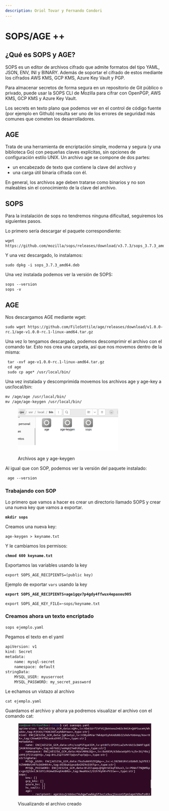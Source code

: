 ```yaml
---
description: Oriol Tovar y Fernando Condori
---
```


# SOPS/AGE ++

## ¿Qué es SOPS y AGE?&#x20;

SOPS es un editor de archivos cifrado que admite formatos del tipo YAML, JSON, ENV, INI y BINARY. Además de soportar el cifrado de estos mediante los cifrados AWS KMS, GCP KMS, Azure Key Vault y PGP.&#x20;

Para almacenar secretos de forma segura en un repositorio de Git público o privado, puede usar la SOPS CLI de Mozilla para cifrar con OpenPGP, AWS KMS, GCP KMS y Azure Key Vault.

Los secrets en texto plano que podemos ver en el control de código fuente (por ejemplo en Github) resulta ser uno de los errores de seguridad más comunes que cometen los desarrolladores.



## AGE&#x20;

Trata de una herramienta de encriptación simple, moderna y segura (y una biblioteca Go) con pequeñas claves explícitas, sin opciones de configuración estilo UNIX. Un archivo age se compone de dos partes:&#x20;

* un encabezado de texto que contiene la clave del archivo y&#x20;
* una carga útil binaria cifrada con él.&#x20;

En general, los archivos age deben tratarse como binarios y no son maleables sin el conocimiento de la clave del archivo.

## SOPS

Para la instalación de sops no tendremos ninguna dificultad, seguiremos los siguientes pasos.&#x20;

Lo primero sería descargar el paquete correspondiente:&#x20;

```
wget https://github.com/mozilla/sops/releases/download/v3.7.3/sops_3.7.3_amd64.deb
```

Y una vez descargado, lo instalamos:

```
sudo dpkg -i sops_3.7.3_amd64.deb
```

Una vez instalada podemos ver la versión de SOPS:

```
sops --version
sops -v
```

## AGE

Nos descargamos AGE mediante wget:&#x20;

```
sudo wget https://github.com/FiloSottile/age/releases/download/v1.0.0-rc.1/age-v1.0.0-rc.1-linux-amd64.tar.gz
```

Una vez lo tengamos descargado, podemos descomprimir el archivo con el comando tar. Esto nos crea una carpeta, así que nos movemos dentro de la misma:

```
 tar -xvf age-v1.0.0-rc.1-linux-amd64.tar.gz
 cd age
 sudo cp age* /usr/local/bin/
```

Una vez instalada y descomprimida movemos los archivos age y age-key a usr/local/bin:&#x20;

```
mv /age/age /usr/local/bin/ 
mv /age/age-keygen /usr/local/bin/
```

<figure><img src="../.gitbook/assets/image (3).png" alt="" width="319"><figcaption><p>Archivos age y age-keygen</p></figcaption></figure>

Al igual que con SOP, podemos ver la versión del paquete instalado:

```
 age --version
```

### Trabajando con SOP

Lo primero que vamos a hacer es crear un directorio llamado SOPS y crear una nueva key que vamos a exportar.&#x20;

<pre><code><strong>mkdir sops
</strong></code></pre>

Creamos una nueva key:

```
age-keygen > keyname.txt
```

Y le cambiamos los permisos:

<pre><code><strong>chmod 600 keyname.txt
</strong></code></pre>

Exportamos las variables usando la key

```
export SOPS_AGE_RECIPIENTS=(public key)
```

Ejemplo de exportar `vars` usando la key

<pre><code><strong>export SOPS_AGE_RECIPIENTS=age1gqv7p4gdy4ffwux4epaxeu905
</strong></code></pre>

```
export SOPS_AGE_KEY_FILE=~sops/keyname.txt
```

### Creamos ahora un texto encriptado

```
sops ejemplo.yaml
```

Pegamos el texto en el yaml

```
apiVersion: v1
kind: Secret
metadata:
    name: mysql-secret
    namespace: default
stringData:
    MYSQL_USER: myuserroot
    MYSQL_PASSWORD: my_secret_password
```

Le echamos  un vistazo al archivo

```
cat ejemplo.yaml
```

Guardamos el archivo y ahora ya podremos visualizar el archivo con el comando cat:

<figure><img src="../.gitbook/assets/image (4).png" alt=""><figcaption><p>Visualizando el archivo creado</p></figcaption></figure>

